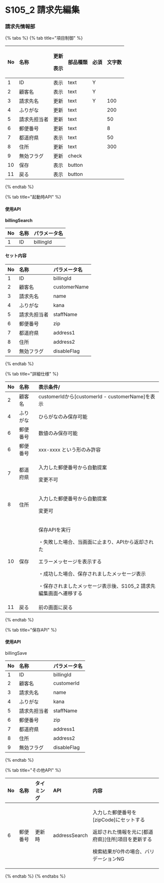 # S105\_2 請求先編集

### 請求先情報部

{% tabs %}
{% tab title="項目制御" %}
<table>
  <thead>
    <tr>
      <th style="text-align:left">No</th>
      <th style="text-align:left">&#x540D;&#x79F0;</th>
      <th style="text-align:left">
        <p>&#x66F4;&#x65B0;</p>
        <p>&#x8868;&#x793A;</p>
      </th>
      <th style="text-align:left">&#x90E8;&#x54C1;&#x7A2E;&#x985E;</th>
      <th style="text-align:left">&#x5FC5;&#x9808;</th>
      <th style="text-align:left">&#x6587;&#x5B57;&#x6570;</th>
    </tr>
  </thead>
  <tbody>
    <tr>
      <td style="text-align:left">1</td>
      <td style="text-align:left">ID</td>
      <td style="text-align:left">&#x8868;&#x793A;</td>
      <td style="text-align:left">text</td>
      <td style="text-align:left">Y</td>
      <td style="text-align:left"></td>
    </tr>
    <tr>
      <td style="text-align:left">2</td>
      <td style="text-align:left">&#x9867;&#x5BA2;&#x540D;</td>
      <td style="text-align:left">&#x8868;&#x793A;</td>
      <td style="text-align:left">text</td>
      <td style="text-align:left">Y</td>
      <td style="text-align:left"></td>
    </tr>
    <tr>
      <td style="text-align:left">3</td>
      <td style="text-align:left">&#x8ACB;&#x6C42;&#x5148;&#x540D;</td>
      <td style="text-align:left">&#x66F4;&#x65B0;</td>
      <td style="text-align:left">text</td>
      <td style="text-align:left">Y</td>
      <td style="text-align:left">100</td>
    </tr>
    <tr>
      <td style="text-align:left">4</td>
      <td style="text-align:left">&#x3075;&#x308A;&#x304C;&#x306A;</td>
      <td style="text-align:left">&#x66F4;&#x65B0;</td>
      <td style="text-align:left">text</td>
      <td style="text-align:left"></td>
      <td style="text-align:left">200</td>
    </tr>
    <tr>
      <td style="text-align:left">5</td>
      <td style="text-align:left">&#x8ACB;&#x6C42;&#x5148;&#x62C5;&#x5F53;&#x8005;</td>
      <td style="text-align:left">&#x66F4;&#x65B0;</td>
      <td style="text-align:left">text</td>
      <td style="text-align:left"></td>
      <td style="text-align:left">50</td>
    </tr>
    <tr>
      <td style="text-align:left">6</td>
      <td style="text-align:left">&#x90F5;&#x4FBF;&#x756A;&#x53F7;</td>
      <td style="text-align:left">&#x66F4;&#x65B0;</td>
      <td style="text-align:left">text</td>
      <td style="text-align:left"></td>
      <td style="text-align:left">8</td>
    </tr>
    <tr>
      <td style="text-align:left">7</td>
      <td style="text-align:left">&#x90FD;&#x9053;&#x5E9C;&#x770C;</td>
      <td style="text-align:left">&#x8868;&#x793A;</td>
      <td style="text-align:left">text</td>
      <td style="text-align:left"></td>
      <td style="text-align:left">50</td>
    </tr>
    <tr>
      <td style="text-align:left">8</td>
      <td style="text-align:left">&#x4F4F;&#x6240;</td>
      <td style="text-align:left">&#x66F4;&#x65B0;</td>
      <td style="text-align:left">text</td>
      <td style="text-align:left"></td>
      <td style="text-align:left">300</td>
    </tr>
    <tr>
      <td style="text-align:left">9</td>
      <td style="text-align:left">&#x7121;&#x52B9;&#x30D5;&#x30E9;&#x30B0;</td>
      <td style="text-align:left">&#x66F4;&#x65B0;</td>
      <td style="text-align:left">check</td>
      <td style="text-align:left"></td>
      <td style="text-align:left"></td>
    </tr>
    <tr>
      <td style="text-align:left">10</td>
      <td style="text-align:left">&#x4FDD;&#x5B58;</td>
      <td style="text-align:left">&#x8868;&#x793A;</td>
      <td style="text-align:left">button</td>
      <td style="text-align:left"></td>
      <td style="text-align:left"></td>
    </tr>
    <tr>
      <td style="text-align:left">11</td>
      <td style="text-align:left">&#x623B;&#x308B;</td>
      <td style="text-align:left">&#x8868;&#x793A;</td>
      <td style="text-align:left">button</td>
      <td style="text-align:left"></td>
      <td style="text-align:left"></td>
    </tr>
  </tbody>
</table>
{% endtab %}

{% tab title="起動時API" %}
#### 使用API

**billingSearch**

| **No** | 名称 | パラメータ名 |
| :--- | :--- | :--- |
| 1 | ID | billingId |

#### セット内容

| No | 名称 | パラメータ名 |
| :--- | :--- | :--- |
| 1 | ID | billingId |
| 2 | 顧客名 | customerName |
| 3 | 請求先名 | name |
| 4 | ふりがな | kana |
| 5 | 請求先担当者 | staffName |
| 6 | 郵便番号 | zip |
| 7 | 都道府県 | address1 |
| 8 | 住所 | address2 |
| 9 | 無効フラグ | disableFlag |
{% endtab %}

{% tab title="詳細仕様" %}
<table>
  <thead>
    <tr>
      <th style="text-align:left">No</th>
      <th style="text-align:left">&#x540D;&#x79F0;</th>
      <th style="text-align:left">&#x8868;&#x793A;&#x6761;&#x4EF6;/</th>
    </tr>
  </thead>
  <tbody>
    <tr>
      <td style="text-align:left">2</td>
      <td style="text-align:left">&#x9867;&#x5BA2;&#x540D;</td>
      <td style="text-align:left">customerId&#x304B;&#x3089;[customerId - customerName]&#x3092;&#x8868;&#x793A;</td>
    </tr>
    <tr>
      <td style="text-align:left">4</td>
      <td style="text-align:left">&#x3075;&#x308A;&#x304C;&#x306A;</td>
      <td style="text-align:left">&#x3072;&#x3089;&#x304C;&#x306A;&#x306E;&#x307F;&#x4FDD;&#x5B58;&#x53EF;&#x80FD;</td>
    </tr>
    <tr>
      <td style="text-align:left">6</td>
      <td style="text-align:left">&#x90F5;&#x4FBF;&#x756A;&#x53F7;</td>
      <td style="text-align:left">&#x6570;&#x5024;&#x306E;&#x307F;&#x4FDD;&#x5B58;&#x53EF;&#x80FD;</td>
    </tr>
    <tr>
      <td style="text-align:left">6</td>
      <td style="text-align:left">&#x90F5;&#x4FBF;&#x756A;&#x53F7;</td>
      <td style="text-align:left">xxx-xxxx &#x3068;&#x3044;&#x3046;&#x5F62;&#x306E;&#x307F;&#x8A31;&#x5BB9;</td>
    </tr>
    <tr>
      <td style="text-align:left">7</td>
      <td style="text-align:left">&#x90FD;&#x9053;&#x5E9C;&#x770C;</td>
      <td style="text-align:left">
        <p>&#x5165;&#x529B;&#x3057;&#x305F;&#x90F5;&#x4FBF;&#x756A;&#x53F7;&#x304B;&#x3089;&#x81EA;&#x52D5;&#x63D0;&#x6848;</p>
        <p>&#x5909;&#x66F4;&#x4E0D;&#x53EF;</p>
      </td>
    </tr>
    <tr>
      <td style="text-align:left">8</td>
      <td style="text-align:left">&#x4F4F;&#x6240;</td>
      <td style="text-align:left">
        <p>&#x5165;&#x529B;&#x3057;&#x305F;&#x90F5;&#x4FBF;&#x756A;&#x53F7;&#x304B;&#x3089;&#x81EA;&#x52D5;&#x63D0;&#x6848;</p>
        <p>&#x5909;&#x66F4;&#x53EF;</p>
      </td>
    </tr>
    <tr>
      <td style="text-align:left">10</td>
      <td style="text-align:left">&#x4FDD;&#x5B58;</td>
      <td style="text-align:left">
        <p>&#x4FDD;&#x5B58;API&#x3092;&#x5B9F;&#x884C;</p>
        <p>&#x30FB;&#x5931;&#x6557;&#x3057;&#x305F;&#x5834;&#x5408;&#x3001;&#x5F53;&#x753B;&#x9762;&#x306B;&#x6B62;&#x307E;&#x308A;&#x3001;API&#x304B;&#x3089;&#x8FD4;&#x5374;&#x3055;&#x308C;&#x305F;</p>
        <p>&#x30A8;&#x30E9;&#x30FC;&#x30E1;&#x30C3;&#x30BB;&#x30FC;&#x30B8;&#x3092;&#x8868;&#x793A;&#x3059;&#x308B;</p>
        <p>&#x30FB;&#x6210;&#x529F;&#x3057;&#x305F;&#x5834;&#x5408;&#x3001;&#x4FDD;&#x5B58;&#x3055;&#x308C;&#x307E;&#x3057;&#x305F;&#x30E1;&#x30C3;&#x30BB;&#x30FC;&#x30B8;&#x8868;&#x793A;</p>
        <p>&#x30FB;&#x4FDD;&#x5B58;&#x3055;&#x308C;&#x307E;&#x3057;&#x305F;&#x30E1;&#x30C3;&#x30BB;&#x30FC;&#x30B8;&#x8868;&#x793A;&#x5F8C;&#x3001;S105_2
          &#x8ACB;&#x6C42;&#x5148;&#x7DE8;&#x96C6;&#x753B;&#x9762;&#x3078;&#x9077;&#x79FB;&#x3059;&#x308B;</p>
      </td>
    </tr>
    <tr>
      <td style="text-align:left">11</td>
      <td style="text-align:left">&#x623B;&#x308B;</td>
      <td style="text-align:left">&#x524D;&#x306E;&#x753B;&#x9762;&#x306B;&#x623B;&#x308B;</td>
    </tr>
  </tbody>
</table>
{% endtab %}

{% tab title="保存API" %}
#### 使用API

billingSave

| No | 名称 | パラメータ名 |
| :--- | :--- | :--- |
| 1 | ID | billingId |
| 2 | 顧客名 | customerId |
| 3 | 請求先名 | name |
| 4 | ふりがな | kana |
| 5 | 請求先担当者 | staffName |
| 6 | 郵便番号 | zip |
| 7 | 都道府県 | address1 |
| 8 | 住所 | address2 |
| 9 | 無効フラグ | disableFlag |
{% endtab %}

{% tab title="その他API" %}
<table>
  <thead>
    <tr>
      <th style="text-align:left">No</th>
      <th style="text-align:left">&#x540D;&#x79F0;</th>
      <th style="text-align:left">&#x30BF;&#x30A4;&#x30DF;&#x30F3;&#x30B0;</th>
      <th style="text-align:left">API</th>
      <th style="text-align:left">&#x5185;&#x5BB9;</th>
    </tr>
  </thead>
  <tbody>
    <tr>
      <td style="text-align:left">6</td>
      <td style="text-align:left">&#x90F5;&#x4FBF;&#x756A;&#x53F7;</td>
      <td style="text-align:left">&#x66F4;&#x65B0;&#x6642;</td>
      <td style="text-align:left">addressSearch</td>
      <td style="text-align:left">
        <p>&#x5165;&#x529B;&#x3057;&#x305F;&#x90F5;&#x4FBF;&#x756A;&#x53F7;&#x3092;[zipCode]&#x306B;&#x30BB;&#x30C3;&#x30C8;&#x3059;&#x308B;</p>
        <p>&#x8FD4;&#x5374;&#x3055;&#x308C;&#x305F;&#x60C5;&#x5831;&#x3092;&#x5143;&#x306B;[&#x90FD;&#x9053;&#x5E9C;&#x770C;][&#x4F4F;&#x6240;]&#x9805;&#x76EE;&#x3092;&#x66F4;&#x65B0;&#x3059;&#x308B;</p>
        <p>&#x691C;&#x7D22;&#x7D50;&#x679C;&#x304C;0&#x4EF6;&#x306E;&#x5834;&#x5408;&#x3001;&#x30D0;&#x30EA;&#x30C7;&#x30FC;&#x30B7;&#x30E7;&#x30F3;NG</p>
      </td>
    </tr>
  </tbody>
</table>
{% endtab %}
{% endtabs %}

